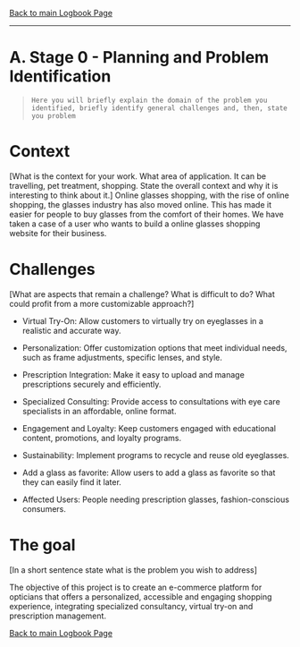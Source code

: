 [Back to main Logbook Page](../hci_logbook.md)

---

# A. Stage 0 - Planning and Problem Identification

>     Here you will briefly explain the domain of the problem you identified, briefly identify general challenges and, then, state you problem

# Context

[What is the context for your work. What area of application. It can be travelling, pet treatment, shopping. State the overall context and why it is interesting to think about it.]
Online glasses shopping, with the rise of online shopping, the glasses industry has also moved online. This has made it easier for people to buy glasses from the comfort of their homes. We have taken a case of a user who wants to build a online glasses shopping website for their business.

# Challenges

[What are aspects that remain a challenge? What is difficult to do? What could profit from a more customizable approach?]

- Virtual Try-On: Allow customers to virtually try on eyeglasses in a realistic and accurate way.

- Personalization: Offer customization options that meet individual needs, such as frame adjustments, specific lenses, and style.

- Prescription Integration: Make it easy to upload and manage prescriptions securely and efficiently.

- Specialized Consulting: Provide access to consultations with eye care specialists in an affordable, online format.

- Engagement and Loyalty: Keep customers engaged with educational content, promotions, and loyalty programs.

- Sustainability: Implement programs to recycle and reuse old eyeglasses.

- Add a glass as favorite: Allow users to add a glass as favorite so that they can easily find it later.
- Affected Users: People needing prescription glasses, fashion-conscious consumers.

# The goal

[In a short sentence state what is the problem you wish to address]

The objective of this project is to create an e-commerce platform for opticians that offers a personalized, accessible and engaging shopping experience, integrating specialized consultancy, virtual try-on and prescription management.

[Back to main Logbook Page](hci_logbook.md)
